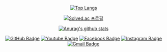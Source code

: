<div align=center>
</div>

<div align=center>
 
[![Top Langs](https://github-readme-stats.vercel.app/api/top-langs/?username=dofany)](https://github.com/anuraghazra/github-readme-stats)
</div>

<div align=center>
 
[![Solved.ac 프로필](http://mazassumnida.wtf/api/generate_badge?boj={iununa})](https://solved.ac/profile/{iununa})
</div>

<div align=center>
 
[![Anurag's github stats](https://github-readme-stats.vercel.app/api?username=dofany)](https://github.com/anuraghazra/github-readme-stats)
</div>

<div align=center>
 
[![GitHub Badge](http://img.shields.io/badge/-Git%20Hub-black?style=flat-square&logo=github&link=https://github.com/dofany?tab=repositories)](https://github.com/dofany?tab=repositories) 
[![Youtube Badge](https://img.shields.io/badge/Youtube-ff0000?style=flat-square&logo=youtube&link=https://www.youtube.com/)](https://www.youtube.com/) 
[![Facebook Badge](https://img.shields.io/badge/-Facebook-1877f2?style=flat-square&logo=facebook&logoColor=white&link=https://www.facebook.com/D0fany)](https://www.facebook.com/D0fany) 
[![Instagram Badge](https://img.shields.io/badge/-Instagram-dd2a7b?style=flat-square&logo=instagram&logoColor=white&link=https://www.instagram.com/data.scientist/)](https://www.instagram.com/d0_____8/) 
[![Gmail Badge](https://img.shields.io/badge/-Gmail-d14836?style=flat-square&logo=Gmail&logoColor=white&link=mailto:kimdohwan17@gmail.com)](mailto:kimdohwan17@gmail.com)
</div>

 
